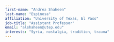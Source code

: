 ```yaml
---
first-name: "Andrea Shaheen"
last-name: "Espinosa"
affiliation: "University of Texas, El Paso"
job-title: "Assistant Professor"
email: "alshaheen@utep.edu"
interests: "Syria, nostalgia, tradition, trauma"
---
```

